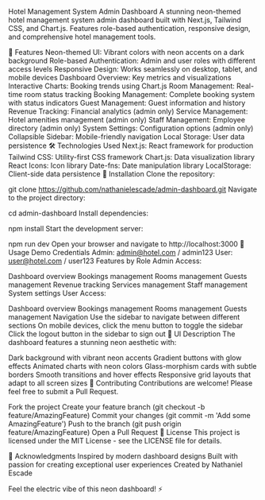 Hotel Management System Admin Dashboard
A stunning neon-themed hotel management system admin dashboard built with Next.js, Tailwind CSS, and Chart.js. Features role-based authentication, responsive design, and comprehensive hotel management tools.

🌟 Features
Neon-themed UI: Vibrant colors with neon accents on a dark background
Role-based Authentication: Admin and user roles with different access levels
Responsive Design: Works seamlessly on desktop, tablet, and mobile devices
Dashboard Overview: Key metrics and visualizations
Interactive Charts: Booking trends using Chart.js
Room Management: Real-time room status tracking
Booking Management: Complete booking system with status indicators
Guest Management: Guest information and history
Revenue Tracking: Financial analytics (admin only)
Service Management: Hotel amenities management (admin only)
Staff Management: Employee directory (admin only)
System Settings: Configuration options (admin only)
Collapsible Sidebar: Mobile-friendly navigation
Local Storage: User data persistence
🛠️ Technologies Used
Next.js: React framework for production
Tailwind CSS: Utility-first CSS framework
Chart.js: Data visualization library
React Icons: Icon library
Date-fns: Date manipulation library
LocalStorage: Client-side data persistence
🚀 Installation
Clone the repository:

git clone https://github.com/nathanielescade/admin-dashboard.git
Navigate to the project directory:

cd admin-dashboard
Install dependencies:

npm install
Start the development server:

npm run dev
Open your browser and navigate to http://localhost:3000
📱 Usage
Demo Credentials
Admin: admin@hotel.com / admin123
User: user@hotel.com / user123
Features by Role
Admin Access:

Dashboard overview
Bookings management
Rooms management
Guests management
Revenue tracking
Services management
Staff management
System settings
User Access:

Dashboard overview
Bookings management
Rooms management
Guests management
Navigation
Use the sidebar to navigate between different sections
On mobile devices, click the menu button to toggle the sidebar
Click the logout button in the sidebar to sign out
🎨 UI Description
The dashboard features a stunning neon aesthetic with:

Dark background with vibrant neon accents
Gradient buttons with glow effects
Animated charts with neon colors
Glass-morphism cards with subtle borders
Smooth transitions and hover effects
Responsive grid layouts that adapt to all screen sizes
🤝 Contributing
Contributions are welcome! Please feel free to submit a Pull Request.

Fork the project
Create your feature branch (git checkout -b feature/AmazingFeature)
Commit your changes (git commit -m 'Add some AmazingFeature')
Push to the branch (git push origin feature/AmazingFeature)
Open a Pull Request
📄 License
This project is licensed under the MIT License - see the LICENSE file for details.

🙏 Acknowledgments
Inspired by modern dashboard designs
Built with passion for creating exceptional user experiences
Created by Nathaniel Escade

Feel the electric vibe of this neon dashboard! ⚡